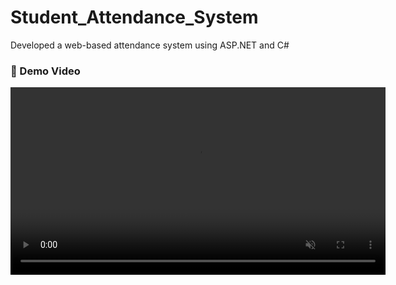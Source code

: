 #  Student_Attendance_System 
Developed a web-based attendance system using ASP.NET and C#


### 🎥 Demo Video

<video src="https://github.com/bishawchak/Student_Attendance_System/raw/refs/heads/main/Student_Attendance_System.mp4"
controls autoplay muted loop width="600">
  Sorry, your browser doesn’t support embedded videos.
</video>

